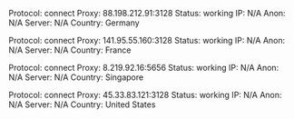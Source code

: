 Protocol: connect
Proxy: 88.198.212.91:3128
Status: working
IP: N/A
Anon: N/A
Server: N/A
Country: Germany

Protocol: connect
Proxy: 141.95.55.160:3128
Status: working
IP: N/A
Anon: N/A
Server: N/A
Country: France

Protocol: connect
Proxy: 8.219.92.16:5656
Status: working
IP: N/A
Anon: N/A
Server: N/A
Country: Singapore

Protocol: connect
Proxy: 45.33.83.121:3128
Status: working
IP: N/A
Anon: N/A
Server: N/A
Country: United States

